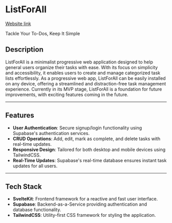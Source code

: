 # ListForAll

[Website link](https://listforall.netlify.app/)

Tackle Your To-Dos, Keep It Simple
## Description

ListForAll is a minimalist progressive web application designed to help general users organize their tasks with ease. With its focus on simplicity and accessibility, it enables users to create and manage categorized task lists effortlessly. As a progressive web app, ListForAll can be easily installed on any device, offering a streamlined and distraction-free task management experience. Currently in its MVP stage, ListForAll is a foundation for future improvements, with exciting features coming in the future.

---

## Features

- **User Authentication**: Secure signup/login functionality using Supabase's authentication services.
- **CRUD Operations**: Add, edit, mark as complete, and delete tasks with real-time updates.
- **Responsive Design**: Tailored for both desktop and mobile devices using TailwindCSS.
- **Real-Time Updates**: Supabase's real-time database ensures instant task updates for all users.

---

## Tech Stack

- **SvelteKit**: Frontend framework for a reactive and fast user interface.
- **Supabase**: Backend-as-a-Service providing authentication and database functionality.
- **TailwindCSS**: Utility-first CSS framework for styling the application.


